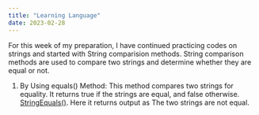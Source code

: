```yaml
---
title: "Learning Language"
date: 2023-02-28
---
```

For this week of my preparation, I have continued practicing codes on strings and started with String comparision methods. String comparison methods are used to compare two strings and determine whether they are equal or not.
1. By Using equals() Method: This method compares two strings for equality. It returns true if the strings are equal, and false otherwise. [StringEquals()](https://github.com/Srihitha2/Software-Engineering/blob/main/codes/Stringequals.java). Here it returns output as The two strings are not equal.

